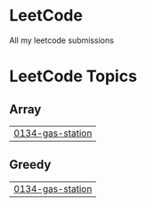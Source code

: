 # LeetCode
All my leetcode submissions

<!---LeetCode Topics Start-->
# LeetCode Topics
## Array
|  |
| ------- |
| [0134-gas-station](https://github.com/raghuveer88/LeetCode/tree/master/0134-gas-station) |
## Greedy
|  |
| ------- |
| [0134-gas-station](https://github.com/raghuveer88/LeetCode/tree/master/0134-gas-station) |
<!---LeetCode Topics End-->